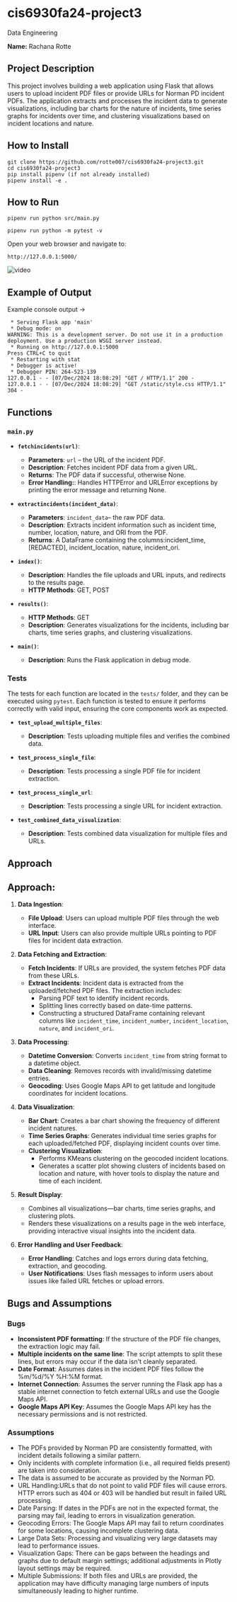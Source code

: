 # cis6930fa24-project3
Data Engineering

**Name:** Rachana Rotte

## Project Description

This project involves building a web application using Flask that allows users to upload incident PDF files or provide URLs for Norman PD incident PDFs. The application extracts and processes the incident data to generate visualizations, including bar charts for the nature of incidents, time series graphs for incidents over time, and clustering visualizations based on incident locations and nature.

## How to Install
```
git clone https://github.com/rotte007/cis6930fa24-project3.git
cd cis6930fa24-project3
pip install pipenv (if not already installed)
pipenv install -e .
```

## How to Run
```
pipenv run python src/main.py

pipenv run python -m pytest -v
```
Open your web browser and navigate to:

```
http://127.0.0.1:5000/
```

![video](https://github.com/rotte007/cis6930fa24-project0/blob/main/resources/Video.gif)

## Example of Output

Example console output -> 
``` 
 * Serving Flask app 'main'
 * Debug mode: on
WARNING: This is a development server. Do not use it in a production deployment. Use a production WSGI server instead.
 * Running on http://127.0.0.1:5000
Press CTRL+C to quit
 * Restarting with stat
 * Debugger is active!
 * Debugger PIN: 264-523-139
127.0.0.1 - - [07/Dec/2024 18:08:29] "GET / HTTP/1.1" 200 -
127.0.0.1 - - [07/Dec/2024 18:08:29] "GET /static/style.css HTTP/1.1" 304 -
```

## Functions

### `main.py`

- **`fetchincidents(url)`**: 
   - **Parameters**: `url` – the URL of the incident PDF.
   - **Description**: Fetches incident PDF data from a given URL.
   - **Returns**: The PDF data if successful, otherwise None.
   - **Error Handling:**: Handles HTTPError and URLError exceptions by printing the error message and returning None.

- **`extractincidents(incident_data)`**: 
   - **Parameters**: `incident_data`– the raw PDF data.
   - **Description**: Extracts incident information such as incident time, number, location, nature, and ORI from the PDF. 
   - **Returns**: A DataFrame containing the columns:incident_time, [REDACTED], incident_location, nature, incident_ori.

- **`index()`**: 
   - **Description**: Handles the file uploads and URL inputs, and redirects to the results page.
   - **HTTP Methods**: GET, POST

- **`results()`**: 
   - **HTTP Methods**: GET
   - **Description**:  Generates visualizations for the incidents, including bar charts, time series graphs, and clustering visualizations.

- **`main()`**: 
   - **Description**: Runs the Flask application in debug mode. 

### Tests

The tests for each function are located in the `tests/` folder, and they can be executed using `pytest`. Each function is tested to ensure it performs correctly with valid input, ensuring the core components work as expected.

- **`test_upload_multiple_files`**:
   - **Description**: Tests uploading multiple files and verifies the combined data.

- **`test_process_single_file`**:
   - **Description**: Tests processing a single PDF file for incident extraction.
     
- **`test_process_single_url`**:
   - **Description**: Tests processing a single URL for incident extraction.

- **`test_combined_data_visualization`**:
   - **Description**: Tests combined data visualization for multiple files and URLs.

## Approach

## Approach:
1. **Data Ingestion**:
    - **File Upload**: Users can upload multiple PDF files through the web interface.
    - **URL Input**: Users can also provide multiple URLs pointing to PDF files for incident data extraction.

2. **Data Fetching and Extraction**:
    - **Fetch Incidents**: If URLs are provided, the system fetches PDF data from these URLs.
    - **Extract Incidents**: Incident data is extracted from the uploaded/fetched PDF files. The extraction includes:
        - Parsing PDF text to identify incident records.
        - Splitting lines correctly based on date-time patterns.
        - Constructing a structured DataFrame containing relevant columns like `incident_time`, `incident_number`, `incident_location`, `nature`, and `incident_ori`.

3. **Data Processing**:
    - **Datetime Conversion**: Converts `incident_time` from string format to a datetime object.
    - **Data Cleaning**: Removes records with invalid/missing datetime entries.
    - **Geocoding**: Uses Google Maps API to get latitude and longitude coordinates for incident locations.

4. **Data Visualization**:
    - **Bar Chart**: Creates a bar chart showing the frequency of different incident natures.
    - **Time Series Graphs**: Generates individual time series graphs for each uploaded/fetched PDF, displaying incident counts over time.
    - **Clustering Visualization**: 
        - Performs KMeans clustering on the geocoded incident locations.
        - Generates a scatter plot showing clusters of incidents based on location and nature, with hover tools to display the nature and time of each incident.

5. **Result Display**:
    - Combines all visualizations—bar charts, time series graphs, and clustering plots.
    - Renders these visualizations on a results page in the web interface, providing interactive visual insights into the incident data.

6. **Error Handling and User Feedback**:
    - **Error Handling**: Catches and logs errors during data fetching, extraction, and geocoding.
    - **User Notifications**: Uses flash messages to inform users about issues like failed URL fetches or upload errors.

## Bugs and Assumptions

### Bugs
- **Inconsistent PDF formatting**: If the structure of the PDF file changes, the extraction logic may fail.
- **Multiple incidents on the same line**: The script attempts to split these lines, but errors may occur if the data isn't cleanly separated.
- **Date Format**: Assumes dates in the incident PDF files follow the %m/%d/%Y %H:%M format.
- **Internet Connection**: Assumes the server running the Flask app has a stable internet connection to fetch external URLs and use the Google Maps API.
- **Google Maps API Key**: Assumes the Google Maps API key has the necessary permissions and is not restricted.

### Assumptions
- The PDFs provided by Norman PD are consistently formatted, with incident details following a similar pattern.
- Only incidents with complete information (i.e., all required fields present) are taken into consideration.
- The data is assumed to be accurate as provided by the Norman PD.
- URL Handling:URLs that do not point to valid PDF files will cause errors. HTTP errors such as 404 or 403 will be handled but result in failed URL processing.
- Date Parsing: If dates in the PDFs are not in the expected format, the parsing may fail, leading to errors in visualization generation.
- Geocoding Errors: The Google Maps API may fail to return coordinates for some locations, causing incomplete clustering data.
- Large Data Sets: Processing and visualizing very large datasets may lead to performance issues.
- Visualization Gaps: There can be gaps between the headings and graphs due to default margin settings; additional adjustments in Plotly layout settings may be required.
- Multiple Submissions: If both files and URLs are provided, the application may have difficulty managing large numbers of inputs simultaneously leading to higher runtime. 
